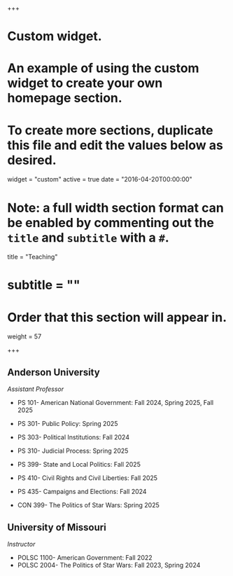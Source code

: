 +++
# Custom widget.
# An example of using the custom widget to create your own homepage section.
# To create more sections, duplicate this file and edit the values below as desired.
widget = "custom"
active = true
date = "2016-04-20T00:00:00"

# Note: a full width section format can be enabled by commenting out the `title` and `subtitle` with a `#`.
title = "Teaching"
# subtitle = ""


# Order that this section will appear in.
weight = 57


+++
<h2>Anderson University</h2>

_Assistant Professor_
+ PS 101- American National Government: Fall 2024, Spring 2025, Fall 2025
+ PS 301- Public Policy: Spring 2025
+ PS 303- Political Institutions: Fall 2024
+ PS 310- Judicial Process: Spring 2025
+ PS 399- State and Local Politics: Fall 2025
+ PS 410- Civil Rights and Civil Liberties: Fall 2025
+ PS 435- Campaigns and Elections: Fall 2024
  
+ CON 399- The Politics of Star Wars: Spring 2025

<h2>University of Missouri</h2>

_Instructor_
+ POLSC 1100- American Government: Fall 2022
+ POLSC 2004- The Politics of Star Wars: Fall 2023, Spring 2024
